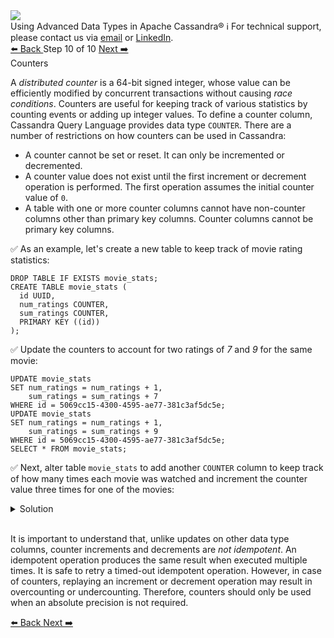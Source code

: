 <!-- TOP -->
<div class="top">
  <img src="https://datastax-academy.github.io/katapod-shared-assets/images/ds-academy-logo.svg" />
  <div class="scenario-title-section">
    <span class="scenario-title">Using Advanced Data Types in Apache Cassandra®</span>
    <span class="scenario-subtitle">ℹ️ For technical support, please contact us via <a href="mailto:aleksandr.volochnev@datastax.com">email</a> or <a href="https://dtsx.io/aleks">LinkedIn</a>.</span>
  </div>
</div>

<!-- NAVIGATION -->
<div id="navigation-top" class="navigation-top">
 <a href='command:katapod.loadPage?[{"step":"step9-astra"}]'
   class="btn btn-dark navigation-top-left">⬅️ Back
 </a>
<span class="step-count"> Step 10 of 10</span>
 <a href='command:katapod.loadPage?[{"step":"finish-astra"}]'
    class="btn btn-dark navigation-top-right">Next ➡️
  </a>
</div>

<!-- CONTENT -->

<div class="step-title">Counters</div>

A *distributed counter* is a 64-bit signed integer, whose value can be efficiently modified by concurrent transactions 
without causing *race conditions*. 
Counters are useful for keeping track of various statistics by counting events or adding up integer values. 
To define a counter column, Cassandra Query Language provides data type `COUNTER`. There are 
a number of restrictions on how counters can be used in Cassandra:

- A counter cannot be set or reset. It can only be incremented or decremented. 
- A counter value does not exist until the first increment or decrement operation is performed. 
The first operation assumes the initial counter value of `0`.
- A table with one or more counter columns cannot have non-counter columns other than primary key columns. 
Counter columns cannot be primary key columns.

✅ As an example, let's create a new table to keep track of movie rating statistics:
```
DROP TABLE IF EXISTS movie_stats;
CREATE TABLE movie_stats (
  id UUID,
  num_ratings COUNTER,
  sum_ratings COUNTER,
  PRIMARY KEY ((id))
);
```

✅ Update the counters to account for two ratings of *7* and *9* for the same movie: 
```
UPDATE movie_stats 
SET num_ratings = num_ratings + 1,
    sum_ratings = sum_ratings + 7 
WHERE id = 5069cc15-4300-4595-ae77-381c3af5dc5e;
UPDATE movie_stats 
SET num_ratings = num_ratings + 1,
    sum_ratings = sum_ratings + 9 
WHERE id = 5069cc15-4300-4595-ae77-381c3af5dc5e;
SELECT * FROM movie_stats;
```


✅ Next, alter table `movie_stats` to add another `COUNTER` column to keep track of how many times each movie was watched and 
increment the counter value three times for one of the movies:
<details>
  <summary>Solution</summary> 

```
ALTER TABLE movie_stats ADD num_views COUNTER;

UPDATE movie_stats 
SET num_views = num_views + 1
WHERE id = 5069cc15-4300-4595-ae77-381c3af5dc5e;
UPDATE movie_stats 
SET num_views = num_views + 1
WHERE id = 5069cc15-4300-4595-ae77-381c3af5dc5e;
UPDATE movie_stats 
SET num_views = num_views + 1
WHERE id = 5069cc15-4300-4595-ae77-381c3af5dc5e;

SELECT * FROM movie_stats;
```

</details>

<br/>

It is important to understand that, unlike updates on other data type columns, counter increments and decrements 
are *not idempotent*. An idempotent operation produces the same result when executed multiple times. It is 
safe to retry a timed-out idempotent operation. However, in case of counters, replaying an increment or decrement operation may result in overcounting or undercounting. Therefore, counters should only be used when an absolute precision is not required.

<!-- NAVIGATION -->
<div id="navigation-top" class="navigation-top">
 <a href='command:katapod.loadPage?[{"step":"step9-astra"}]'
   class="btn btn-dark navigation-top-left">⬅️ Back
 </a>
 <a href='command:katapod.loadPage?[{"step":"finish-astra"}]'
    class="btn btn-dark navigation-top-right">Next ➡️
  </a>
</div>
